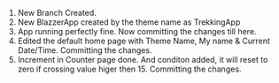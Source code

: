1. New Branch Created.
2. New BlazzerApp created by the theme name as TrekkingApp
3. App running perfectly fine. Now committing the changes till here.
4. Edited the default home page with Theme Name, My name & Current Date/Time. Committing the changes.
5. Increment in Counter page done. And conditon added, it will reset to zero if crossing value higer then 15. Committing the changes.